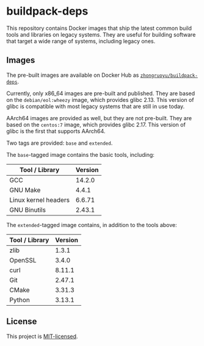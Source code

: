# buildpack-deps

This repository contains Docker images that ship the latest common build tools
and libraries on legacy systems.
They are useful for building software that target a wide range of systems,
including legacy ones.

## Images

The pre-built images are available on Docker Hub as
[`zhongruoyu/buildpack-deps`](https://hub.docker.com/r/zhongruoyu/buildpack-deps).

Currently, only x86_64 images are pre-built and published.
They are based on the `debian/eol:wheezy` image, which provides glibc 2.13.
This version of glibc is compatible with most legacy systems that are still in
use today.

AArch64 images are provided as well, but they are not pre-built.
They are based on the `centos:7` image, which provides glibc 2.17.
This version of glibc is the first that supports AArch64.

Two tags are provided: `base` and `extended`.

The `base`-tagged image contains the basic tools, including:

| Tool / Library       | Version |
| -------------------- | ------- |
| GCC                  | 14.2.0  |
| GNU Make             | 4.4.1   |
| Linux kernel headers | 6.6.71  |
| GNU Binutils         | 2.43.1  |

The `extended`-tagged image contains, in addition to the tools above:

| Tool / Library | Version |
| -------------- | ------- |
| zlib           | 1.3.1   |
| OpenSSL        | 3.4.0   |
| curl           | 8.11.1  |
| Git            | 2.47.1  |
| CMake          | 3.31.3  |
| Python         | 3.13.1  |

## License

This project is [MIT-licensed](LICENSE).
